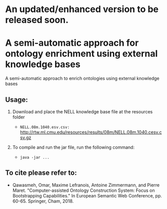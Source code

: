 # An updated/enhanced version to be released soon.

# A semi-automatic approach for ontology enrichment using external knowledge bases

A semi-automatic approach to enrich ontologies using external knowledge bases

## Usage:

1. Download and place the NELL knowledge base file at the resources folder
   - `NELL.08m.1040.esv.csv:` http://rtw.ml.cmu.edu/resources/results/08m/NELL.08m.1040.cesv.csv.gz


2. To compile and run the jar file, run the following command:
   - `java -jar ...`


## To cite please refer to:

- Qawasmeh, Omar, Maxime Lefranois, Antoine Zimmermann, and Pierre Maret. "Computer-assisted Ontology Construction System: Focus on Bootstrapping Capabilities." In European Semantic Web Conference, pp. 60-65. Springer, Cham, 2018.

